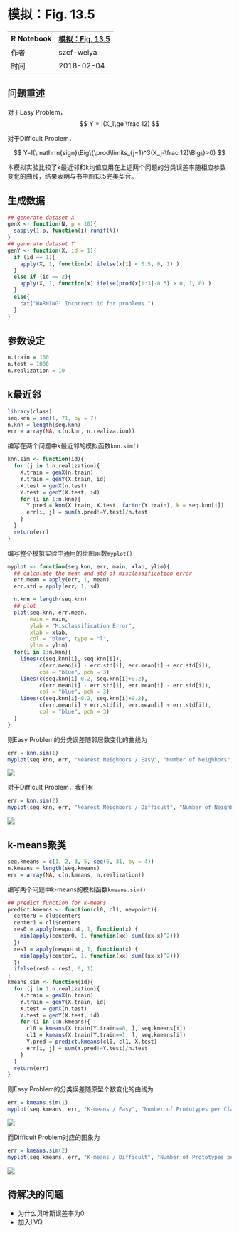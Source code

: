 # 模拟：Fig. 13.5

| R Notebook   | [模拟：Fig. 13.5](http://rmd.hohoweiya.xyz/sim13_5.html) |
| ---- | ---------------------------------------- |
| 作者   | szcf-weiya                               |
| 时间   | 2018-02-04                               |

## 问题重述

对于Easy Problem，
$$
Y = I(X_1\ge \frac 12)
$$

对于Difficult Problem，

$$
Y=I(\mathrm{sign}\Big\{\prod\limits_{j=1}^3(X_j-\frac 12)\Big\}>0)
$$

本模拟实验比较了k最近邻和k均值应用在上述两个问题的分类误差率随相应参数变化的曲线，结果表明与书中图13.5完美契合。


## 生成数据

```R
## generate dataset X
genX <- function(N, p = 10){
  sapply(1:p, function(i) runif(N))
}
## generate dataset Y
genY <- function(X, id = 1){
  if (id == 1){
    apply(X, 1, function(x) ifelse(x[1] < 0.5, 0, 1) )
  }
  else if (id == 2){
    apply(X, 1, function(x) ifelse(prod(x[1:3]-0.5) > 0, 1, 0) )
  }
  else{
    cat("WARNING! Incorrect id for problems.")
  }
}
```

## 参数设定

```R
n.train = 100
n.test = 1000
n.realization = 10
```

## k最近邻

```R
library(class)
seq.knn = seq(1, 71, by = 7)
n.knn = length(seq.knn)
err = array(NA, c(n.knn, n.realization))
```

编写在两个问题中k最近邻的模拟函数`knn.sim()`

```R
knn.sim <- function(id){
  for (j in 1:n.realization){
    X.train = genX(n.train)
    Y.train = genY(X.train, id)
    X.test = genX(n.test)
    Y.test = genY(X.test, id)
    for (i in 1:n.knn){
      Y.pred = knn(X.train, X.test, factor(Y.train), k = seq.knn[i])
      err[i, j] = sum(Y.pred!=Y.test)/n.test
    }
  }
  return(err)
}
```

编写整个模拟实验中通用的绘图函数`myplot()`

```R
myplot <- function(seq.knn, err, main, xlab, ylim){
  ## calculate the mean and std of misclassification error
  err.mean = apply(err, 1, mean)
  err.std = apply(err, 1, sd)

  n.knn = length(seq.knn)
  ## plot
  plot(seq.knn, err.mean,
       main = main,
       ylab = "Misclassification Error",
       xlab = xlab,
       col = "blue", type = "l",
       ylim = ylim)
  for(i in 1:n.knn){
    lines(c(seq.knn[i], seq.knn[i]),
          c(err.mean[i] - err.std[i], err.mean[i] + err.std[i]),
          col = "blue", pch = 3)
    lines(c(seq.knn[i]-0.2, seq.knn[i]+0.2),
          c(err.mean[i] - err.std[i], err.mean[i] - err.std[i]),
          col = "blue", pch = 3)
    lines(c(seq.knn[i]-0.2, seq.knn[i]+0.2),
          c(err.mean[i] + err.std[i], err.mean[i] + err.std[i]),
          col = "blue", pch = 3)
  }
}
```

则Easy Problem的分类误差随邻居数变化的曲线为

```R
err = knn.sim(1)
myplot(seq.knn, err, "Nearest Neighbors / Easy", "Number of Neighbors", c(0.1, 0.5))
```

![](knn_easy.png)

对于Difficult Problem，我们有

```R
err = knn.sim(2)
myplot(seq.knn, err, "Nearest Neighbors / Difficult", "Number of Neighbors", c(0.4, 0.6))
```

![](knn_difficult.png)

## k-means聚类

```R
seq.kmeans = c(1, 2, 3, 5, seq(6, 31, by = 4))
n.kmeans = length(seq.kmeans)
err = array(NA, c(n.kmeans, n.realization))
```

编写两个问题中k-means的模拟函数`kmeans.sim()`

```R
## predict function for k-means
predict.kmeans <- function(cl0, cl1, newpoint){
  center0 = cl0$centers
  center1 = cl1$centers
  res0 = apply(newpoint, 1, function(x) {
    min(apply(center0, 1, function(xx) sum((xx-x)^2)))
  })
  res1 = apply(newpoint, 1, function(x) {
    min(apply(center1, 1, function(xx) sum((xx-x)^2)))
  })
  ifelse(res0 < res1, 0, 1)
}
kmeans.sim <- function(id){
  for (j in 1:n.realization){
    X.train = genX(n.train)
    Y.train = genY(X.train, id)
    X.test = genX(n.test)
    Y.test = genY(X.test, id)
    for (i in 1:n.kmeans){
      cl0 = kmeans(X.train[Y.train==0, ], seq.kmeans[i])
      cl1 = kmeans(X.train[Y.train==1, ], seq.kmeans[i])
      Y.pred = predict.kmeans(cl0, cl1, X.test)
      err[i, j] = sum(Y.pred!=Y.test)/n.test
    }
  }
  return(err)
}
```

则Easy Problem的分类误差随原型个数变化的曲线为

```R
err = kmeans.sim(1)
myplot(seq.kmeans, err, "K-means / Easy", "Number of Prototypes per Class", c(0.1, 0.5))
```

![](kmeans_easy.png)

而Difficult Problem对应的图象为

```R
err = kmeans.sim(2)
myplot(seq.kmeans, err, "K-means / Difficult", "Number of Prototypes per Class", c(0.4, 0.6))
```

![](kmeans_difficult.png)

## 待解决的问题

- 为什么贝叶斯误差率为0.
- 加入LVQ
